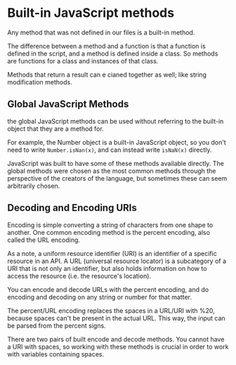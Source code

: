 # Built-in JavaScript methods

Any method that was not defined in our files is a built-in method.

The difference between a method and a function is that a function is defined in the script, and a method is defined inside a class. So methods are functions for a class and instances of that class.

Methods that return a result can e cianed together as well; like string modification methods.

## Global JavaScript Methods

the global JavaScript methods can be used without referring to the built-in object that they are a method for.

For example, the Number object is a built-in JavaScript object, so you don't need to write `Number.isNan(x)`, and can instead write `isNaN(x)` directly.

JavaScript was built to have some of these methods available directly. The global methods were chosen as the most common methods through the perspective of the creators of the language, but sometimes these can seem arbitrarily chosen.

## Decoding and Encoding URIs

Encoding is simple converting a string of characters from one shape to another. One common encoding method is the percent encoding, also called the URL encoding.

As a note, a uniform resource identifier (URI) is an identifier of a specific resource in an API. A URL (universal resource locator) is a subcategory of a URI that is not only an identifier, but also holds information on how to access the resource (i.e. the resource's location).

You can encode and decode URLs with the percent encoding, and do encoding and decoding on any string or number for that matter.

The percent/URL encoding replaces the spaces in a URL/URI with %20, because spaces can't be present in the actual URL. This way, the input can be parsed from the percent signs.

There are two pairs of built encode and decode methods. You cannot have a URI with spaces, so working with these methods is crucial in order to work with variables containing spaces.
